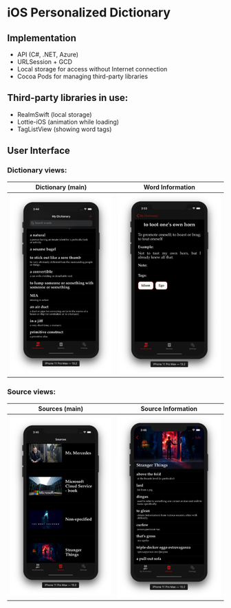 # iOS Personalized Dictionary

## Implementation
* API (C#, .NET, Azure)
* URLSession + GCD
* Local storage for access without Internet connection
* Cocoa Pods for managing third-party libraries

## Third-party libraries in use:
* RealmSwift (local storage)
* Lottie-iOS (animation while loading)
* TagListView (showing word tags)

## User Interface

### Dictionary views:
Dictionary (main)             |  Word Information
:-------------------------:|:-------------------------:
<img src="Images/Dictionary Main.png" width= 300>   |  <img src="Images/Word Info.png" width= 300> 

### Source views:
Sources (main)             |  Source Information
:-------------------------:|:-------------------------:
<img src="Images/Sources Main.png" width= 300>   |  <img src="Images/Source Info.png" width= 300> 


